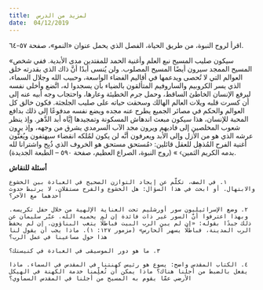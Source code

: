 ```yaml
---
title:  لمزيد من الدرس
date:  04/12/2019
---
```


اقرأ لروح النبوة، من طريق الحياة، الفصل الذي يحمل عنوان «النمو»، صفحة ٥٧-٦٤.

«سيكون صليب المسيح نبع العلم وأغنية الحمد للمفتدين مدى الأبدية. ففي شخص المسيح الممجد سيرون أيضًا المسيح المصلوب. ولن يُنسى أبدًا أنَّ ذاك الذي بقدرته خلق العوالم التي لا تُحصى ويدعمها في أقاليم الفضاء الواسعة، وحبيب الله وجلال السماء، الذي يسر الكروبيم والساروفيم المتألقون بالضياء بأن يسجدوا له، اتَّضع وأخلى نفسه ليرفع الإنسان الخاطئ الساقط، وحمل جرم الخطيئة وعارها، واحتجاب وجه أبيه عنه إلى أن كسرت قلبه ويلات العالم الهالك وسحقت حياته على صليب الجلجثة. فكون خالق كل العوالم والحكم في مصائر الجميع يطرح عنه مجده ويضع نفسه مدفوعًا إلى ذلك بدافع المحبة للإنسان، هذا سيكون مبعث اندهاش المسكونة وتمجيدها إيَّاه أبد الدَّهر. وإذ ينظر شعوب المخلصين إلى فاديهم ويرون مجد الآب السرمدي يشرق من وجهه، وإذ يرون عرشه الذي هو من الأزل وإلى الأبد ويعرفون أنَّه لن يكون لمُلكه انقضاء سيهتفون ويُغنُّون أغنية الفرح المُذهِل للعقل قائلين: ‹مُستحق مستحق هو الخروف الذي ذُبِح واشترانا لله بدمه الكريم الثمين› » (روح النبوة، الصراع العظيم، صفحة ٥٩٠ – الطبعة الجديدة).

**أسئلة للنقاش**

`١. في الصف، تكلَّم عن إيجاد التوازن الصحيح في العبادة بين الخشوع والابتهال. أو ابحث في هذا السؤال: هل الخشوع والفرح مستقلان، لا يرتبط حدوث أحدهما مع الآخر؟`

`٢. وضع الإسرائيليون سور أورشليم تحت العناية الإلهية من خلال حفل تكريسه. وبهذا اعترفوا أنَّ السور غير ذات فائدة إن لم يحميه الله. عبَّر سليمان عن ذلك جيدًا بقوله: «إن لم يبنِ الرب البيت فباطلًا يتعب البناؤون. إن لم يحفظ الرب المدينة، فباطلًا يسهر الحارس» (مزمور ١٢٧: ١). ماذا يجب أن يقول لنا هذا حول مساعينا في عمل الرب؟`

`٣. ما هو دور الموسيقى في العبادة في كنيستك؟`

`٤. الكتاب المقدس واضح: يسوع هو رئيس كهنتنا في المقدس في السماء. ماذا يفعل بالضبط من أجلنا هناك؟ ماذا يمكن أن تُعلِّمنا خدمة الكهنة في الهيكل الأرضي عمَّا يقوم به المسيح من أجلنا في المقدس السماوي؟`